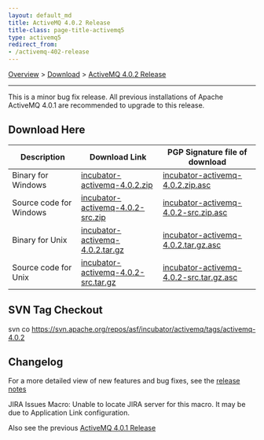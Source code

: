 ```yaml
---
layout: default_md
title: ActiveMQ 4.0.2 Release 
title-class: page-title-activemq5
type: activemq5
redirect_from:
- /activemq-402-release
---
```


[Overview](overview) > [Download](download) > [ActiveMQ 4.0.2 Release](activemq-402-release)

------------------

This is a minor bug fix release. All previous installations of Apache ActiveMQ 4.0.1 are recommended to upgrade to this release.

Download Here
-------------

Description|Download Link|PGP Signature file of download
---|---|---
Binary for Windows|[incubator-activemq-4.0.2.zip](http://people.apache.org/repository/incubator-activemq/distributions/incubator-activemq-4.0.2.zip)|[incubator-activemq-4.0.2.zip.asc](http://people.apache.org/repository/incubator-activemq/distributions/incubator-activemq-4.0.2.zip.asc)
Source code for Windows|[incubator-activemq-4.0.2-src.zip](http://people.apache.org/repository/incubator-activemq/distributions/incubator-activemq-4.0.2-src.zip)|[incubator-activemq-4.0.2-src.zip.asc](http://people.apache.org/repository/incubator-activemq/distributions/incubator-activemq-4.0.2-src.zip.asc)
Binary for Unix|[incubator-activemq-4.0.2.tar.gz](http://people.apache.org/repository/incubator-activemq/distributions/incubator-activemq-4.0.2.tar.gz)|[incubator-activemq-4.0.2.tar.gz.asc](http://people.apache.org/repository/incubator-activemq/distributions/incubator-activemq-4.0.2.tar.gz.asc)
Source code for Unix|[incubator-activemq-4.0.2-src.tar.gz](http://people.apache.org/repository/incubator-activemq/distributions/incubator-activemq-4.0.2-src.tar.gz)|[incubator-activemq-4.0.2-src.tar.gz.asc](http://people.apache.org/repository/incubator-activemq/distributions/incubator-activemq-4.0.2-src.tar.gz.asc)

SVN Tag Checkout
----------------

svn co https://svn.apache.org/repos/asf/incubator/activemq/tags/activemq-4.0.2 

Changelog
---------

For a more detailed view of new features and bug fixes, see the [release notes](http://issues.apache.org/activemq/secure/ReleaseNote.jspa?version=11783&styleName=Html&projectId=10520&Create=Create)

JIRA Issues Macro: Unable to locate JIRA server for this macro. It may be due to Application Link configuration.

Also see the previous [ActiveMQ 4.0.1 Release](activemq-401-release)

